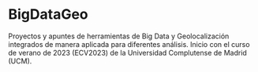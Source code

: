 # BigDataGeo
Proyectos y apuntes de herramientas de Big Data y Geolocalización integrados de manera aplicada para diferentes análisis. Inicio con el curso de verano de 2023 (ECV2023) de la Universidad Complutense de Madrid (UCM).
